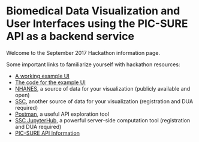 # Biomedical Data Visualization and User Interfaces using the PIC-SURE API as a backend service 

Welcome to the September 2017 Hackathon information page.

Some important links to familiarize yourself with hackathon resources:

- [A working example UI](https://nhanes.hms.harvard.edu/scatter)
- [The code for the example UI](https://github.com/hms-dbmi/hackathon-Sept2017/tree/master/hackathon_examples/pic-sure-api-driven-ui/src/main/webapp)
- [NHANES](https://nhanes.hms.harvard.edu), a source of data for your visualization (publicly available and open)
- [SSC](https://ssc.hms.harvard.edu), another source of data for your visualization (registration and DUA required)
- [Postman](https://getpostman.com), a useful API exploration tool
- [SSC JupyterHub](https://ssc-hub.hms.harvard.edu), a powerful server-side computation tool (registration and DUA required)
- [PIC-SURE API Information](https://pic-sure.org/products/bd2k-pic-sure-restful-api) 
